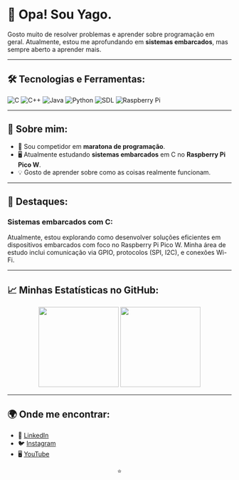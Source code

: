 # 👋 Opa! Sou **Yago**.

Gosto muito de resolver problemas e aprender sobre programação em geral. Atualmente, estou me aprofundando em **sistemas embarcados**, mas sempre aberto a aprender mais.

---

## 🛠️ Tecnologias e Ferramentas:

![C](https://img.shields.io/badge/-C-blue?style=flat-square&logo=c&logoColor=white)
![C++](https://img.shields.io/badge/-C++-00599C?style=flat-square&logo=cplusplus&logoColor=white)
![Java](https://img.shields.io/badge/-Java-red?style=flat-square&logo=java&logoColor=white)
![Python](https://img.shields.io/badge/-Python-3776AB?style=flat-square&logo=python&logoColor=white)
![SDL](https://img.shields.io/badge/-SDL-FF6C37?style=flat-square&logo=SimpleDirectMediaLayer&logoColor=white)
![Raspberry Pi](https://img.shields.io/badge/-Raspberry%20Pi-C51A4A?style=flat-square&logo=raspberrypi&logoColor=white)

---

## 🚀 Sobre mim:

- 🧩 Sou competidor em **maratona de programação**.
- 🖥️ Atualmente estudando **sistemas embarcados** em C no **Raspberry Pi Pico W**.
- 💡 Gosto de aprender sobre como as coisas realmente funcionam.

---

## 🌟 Destaques:

### Sistemas embarcados com C:
Atualmente, estou explorando como desenvolver soluções eficientes em dispositivos embarcados com foco no Raspberry Pi Pico W. Minha área de estudo inclui comunicação via GPIO, protocolos (SPI, I2C), e conexões Wi-Fi.

---

## 📈 Minhas Estatísticas no GitHub:

<div align="center">
  <img height="180em" src="https://github-readme-stats.vercel.app/api?username=yaaggo&show_icons=true&theme=radical&include_all_commits=true&count_private=true"/>
  <img height="180em" src="https://github-readme-stats.vercel.app/api/top-langs/?username=yaaggo&layout=compact&langs_count=7&theme=radical"/>
</div>

---

## 🌍 Onde me encontrar:

- 💼 [LinkedIn](https://www.linkedin.com/in/yago-guirra-b88803229/)
- 🐦 [Instagram](https://www.instagram.com/y._ago/)
- 🖥️ [YouTube](https://www.youtube.com/@yago4614/streams)

<div align="center">
⭐
</div>
